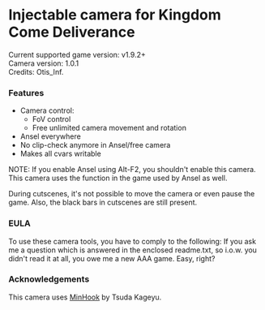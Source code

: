 Injectable camera for Kingdom Come Deliverance
============================

Current supported game version: v1.9.2+  
Camera version: 1.0.1  
Credits: Otis_Inf. 

### Features
- Camera control:
	- FoV control
	- Free unlimited camera movement and rotation 
- Ansel everywhere
- No clip-check anymore in Ansel/free camera
- Makes all cvars writable

NOTE: If you enable Ansel using Alt-F2, you shouldn't enable this camera. This camera uses the function in the game
used by Ansel as well.

During cutscenes, it's not possible to move the camera or even pause the game. Also, the black bars in cutscenes
are still present. 

### EULA
To use these camera tools, you have to comply to the following:
If you ask me a question which is answered in the enclosed readme.txt, so i.o.w. you didn't read it at all, 
you owe me a new AAA game. Easy, right? 

### Acknowledgements
This camera uses [MinHook](https://github.com/TsudaKageyu/minhook) by Tsuda Kageyu.
